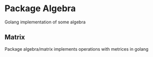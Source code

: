# Package Algebra
Golang implementation of some algebra

## Matrix
Package algebra/matrix implements operations with metrices in golang


